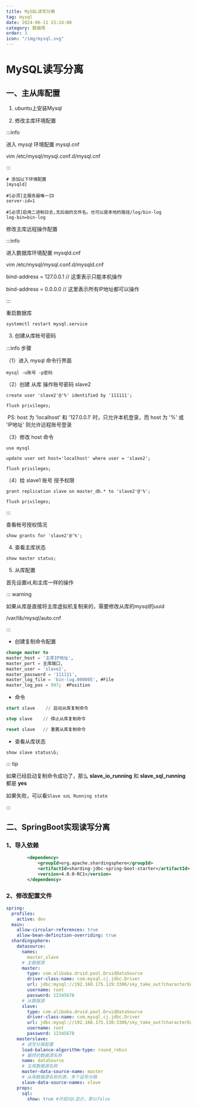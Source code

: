 ```yaml
---
title: MySQL读写分离
tag: mysql
date: 2024-06-11 15:24:00
category: 数据库
order: 3
icon: "/img/mysql.svg"
---
```


<!--more--->

# MySQL读写分离

## 一、主从库配置

1. ubuntu上安装Mysql

2. 修改主库环境配置

:::info

进入 mysql 环境配置 mysql.cnf

vim /etc/mysql/mysql.conf.d/mysql.cnf

:::

```
# 添加以下环境配置
[mysqld]
 
#[必须]主服务器唯一ID
server-id=1
 
#[必须]启用二进制日志,无后缀的文件名。也可以是本地的路径/log/bin-log
log-bin=bin-log
```

修改主库远程操作配置

:::info 

进入数据库环境配置 mysqld.cnf

vim /etc/mysql/mysql.conf.d/mysqld.cnf

bind-address = 127.0.0.1    // 这里表示只能本机操作

bind-address = 0.0.0.0        // 这里表示所有IP地址都可以操作

:::

重启数据库 

`systemctl restart mysql.service`

3. 创建从库帐号密码

:::info 步骤

（1）进入 mysql 命令行界面

`mysql -u账号 -p密码`

（2）创建 从库 操作账号密码 slave2 

`create user 'slave2'@'%' identified by '111111';`

`flush privileges;`

​		PS: host 为 'localhost' 和 '127.0.0.1' 时，只允许本机登录，而 host 为 '%' 或 'IP地址' 则允许远程账号登录

（3）修改 host 命令

`use mysql`

`update user set host='localhost' where user = 'slave2';`

`flush privileges;`

（4）给 slave1 账号 授予权限

`grant replication slave on master_db.* to 'slave2'@'%';`

`flush privileges;`

:::

查看帐号授权情况

`show grants for 'slave2'@'%';`

4. 查看主库状态

`show master status;`

5. 从库配置

首先设置id,和主库一样的操作

::: warning

如果从库是直接将主库虚拟机复制来的，需要修改从库的mysql的uuid

/var/lib/mysql/auto.cnf

:::

- 创建复制命令配置

```sql
change master to 
master_host = '主库IP地址',
master_port = 主库端口,
master_user = 'slave2',
master_password = '111111',
master_log_file = 'bin-log.000005', #File
master_log_pos = 997;  #Position
```

- 命令

```sql
start slave    // 启动从库复制命令

stop slave    // 停止从库复制命令

reset slave   // 重置从库复制命令
```

- 查看从库状态

```sql
show slave status\G;
```

::: tip

如果已经启动复制命令成功了，那么 **slave_io_running** 和 **slave_sql_running** 都是 **yes**

如果失败，可以看`Slave soL Running state`

:::

## 二、SpringBoot实现读写分离

### 1、导入依赖

```xml
		<dependency>
            <groupId>org.apache.shardingsphere</groupId>
            <artifactId>sharding-jdbc-spring-boot-starter</artifactId>
            <version>4.0.0-RC1</version>
        </dependency>
```

### 2、修改配置文件

```yaml
spring:
  profiles:
    active: dev
  main:
    allow-circular-references: true
    allow-bean-definition-overriding: true
  shardingsphere:
    datasource:
      names:
        master,slave
      # 主数据源
      master:
        type: com.alibaba.druid.pool.DruidDataSource
        driver-class-name: com.mysql.cj.jdbc.Driver
        url: jdbc:mysql://192.168.175.129:3306/sky_take_out?characterEncoding=utf-8
        username: root
        password: 12345678
      # 从数据源
      slave:
        type: com.alibaba.druid.pool.DruidDataSource
        driver-class-name: com.mysql.cj.jdbc.Driver
        url: jdbc:mysql://192.168.175.130:3306/sky_take_out?characterEncoding=utf-8
        username: root
        password: 12345678
    masterslave:
      # 读写分离配置
      load-balance-algorithm-type: round_robin
      # 最终的数据源名称
      name: dataSource
      # 主库数据源名称
      master-data-source-name: master
      # 从库数据源名称列表，多个逗号分隔
      slave-data-source-names: slave
    props:
      sql:
        show: true #开启SQL显示，默认false
```


